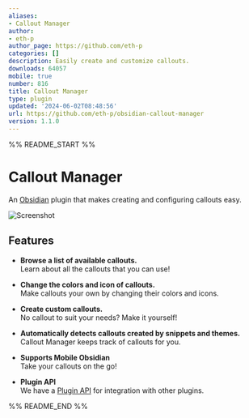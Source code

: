 ```yaml
---
aliases:
- Callout Manager
author:
- eth-p
author_page: https://github.com/eth-p
categories: []
description: Easily create and customize callouts.
downloads: 64057
mobile: true
number: 816
title: Callout Manager
type: plugin
updated: '2024-06-02T08:48:56'
url: https://github.com/eth-p/obsidian-callout-manager
version: 1.1.0
---
```


%% README_START %%

# Callout Manager
An [Obsidian](https://obsidian.md) plugin that makes creating and configuring callouts easy.

![Screenshot](https://raw.githubusercontent.com/eth-p/obsidian-callout-manager/HEAD/docs/images/screenshot_manage_pane_darklight.png)

## Features

- **Browse a list of available callouts.**  
  Learn about all the callouts that you can use!

- **Change the colors and icon of callouts.**  
  Make callouts your own by changing their colors and icons.

- **Create custom callouts.**  
  No callout to suit your needs? Make it yourself!

- **Automatically detects callouts created by snippets and themes.**  
  Callout Manager keeps track of callouts for you.

- **Supports Mobile Obsidian**  
  Take your callouts on the go!

- **Plugin API**  
  We have a [Plugin API](./api/README.md) for integration with other plugins.


%% README_END %%